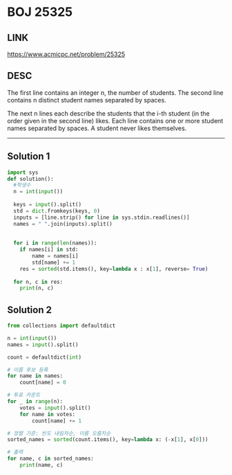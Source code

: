 # BOJ 25325 

## LINK
https://www.acmicpc.net/problem/25325

## DESC
The first line contains an integer n, the number of students.
The second line contains n distinct student names separated by spaces.

The next n lines each describe the students that the i-th student (in the order given in the second line) likes.
Each line contains one or more student names separated by spaces.
A student never likes themselves.


---

## Solution 1
```python
import sys
def solution():
  #학생수
  n = int(input())
  
  keys = input().split()
  std = dict.fromkeys(keys, 0)
  inputs = [line.strip() for line in sys.stdin.readlines()]
  names = " ".join(inputs).split()
  
   
  for i in range(len(names)):
  	if names[i] in std:
  		name = names[i]
  		std[name] += 1
  	res = sorted(std.items(), key=lambda x : x[1], reverse= True)
  
  for n, c in res:
  	print(n, c)
```

## Solution 2
```python
from collections import defaultdict

n = int(input())
names = input().split()

count = defaultdict(int)

# 이름 후보 등록
for name in names:
    count[name] = 0

# 투표 카운트
for _ in range(n):
    votes = input().split()
    for name in votes:
        count[name] += 1

# 정렬 기준: 빈도 내림차순, 이름 오름차순
sorted_names = sorted(count.items(), key=lambda x: (-x[1], x[0]))

# 출력
for name, c in sorted_names:
    print(name, c)
```
